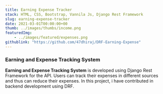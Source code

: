 ```yaml
---
title: Earning Expense Tracker
stack: HTML, CSS, Bootstrap, Vannila Js, Django Rest Framework
slug: earning-expense-tracker
date: 2021-03-01T00:00:00+00
thumb: ../images/thumbs/income.png
featuredImg: 
    - ../images/featured/expenses.png
githublink: "https://github.com/47dhiraj/DRF-Earning-Expense"
---
```


### Earning and Expense Tracking System

**Earning and Expense Tracking System** is developed using Django Rest Framework for the API. Users can track their expenses in different sources and thus can reduce their expenses.
In this project, i have contributed in backend development using DRF.